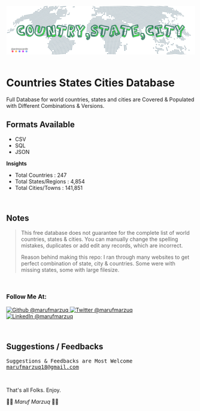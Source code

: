 ![baner](./baner.png)
<br/><br/>

# Countries States Cities Database

Full Database for world countries, states and cities are Covered & Populated with Different Combinations & Versions.
<br/>

<p/>

## Formats Available

- CSV
- SQL
- JSON

<p><b>Insights</b></p>
<ul>
<li>Total Countries : 247</li>
<li>Total States/Regions : 4,854</li>
<li>Total Cities/Towns : 141,851</li>
</ul>
<br/>

<h2>Notes</h2>

<blockquote>
<p>This free database does not guarantee for the complete list of world countries, states & cities. You can manually change the spelling mistakes, duplicates or add edit any records, which are incorrect.</p>

<p>Reason behind making this repo: I ran through many websites to get perfect combination of state, city & countries. Some were with missing states, some with large filesize.</p>
</blockquote>
<br/>

<h3>Follow Me At:</h3>
<a href="https://github.com/marufmarzuq">
  <img alt="Github @marufmarzuq" src="https://img.shields.io/static/v1?logo=github&message=Github&color=black&style=flat-square&label=&link=https://github.com/marufmarzuq" target="_blank" xlink:href="https://github.com/marufmarzuq"/>
</a>
<a href="https://twitter.com/marufmarzuq">
  <img alt="Twitter @marufmarzuq" src="https://img.shields.io/static/v1?logo=twitter&message=Twitter&color=black&style=flat-square&label=&link=https://twitter.com/marufmarzuq" target="_blank" xlink:href="https://www.linkedin.com/in/marufmarzuq/"/></a>
<a href="https://www.linkedin.com/in/marufmarzuq/" target="_blank" xlink:href="https://www.linkedin.com/in/marufmarzuq/">
  <img alt="LinkedIn @marufmarzuq" src="https://img.shields.io/static/v1?logo=linkedin&message=LinkedIn&color=black&style=flat-square&label=&link=https://www.linkedin.com/in/marufmarzuq/"/>
  </a>
  <p/>
<br/>
<h2>Suggestions / Feedbacks</h2>
<pre>Suggestions & Feedbacks are Most Welcome
<a href="mailto:marufmarzuq18@gmail.com">marufmarzuq18@gmail.com</a>
</pre>
<br/>
<p><p>That's all Folks. Enjoy.</p>
🤙🍻 <i>Maruf Marzuq</i> 🤙🍻
